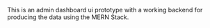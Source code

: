 This is an admin dashboard ui prototype with a working backend for producing the data using the MERN Stack.